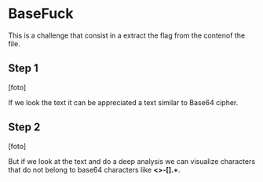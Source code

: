 # BaseFuck

This is a challenge that consist in a extract the flag from the contenof the file.

## Step 1

[foto]

If we look the text it can be appreciated a text similar to Base64 cipher.


## Step 2

[foto]

But if we look at the text and do a deep analysis we can visualize characters that do not belong to base64 characters like **<>-[].+**.


